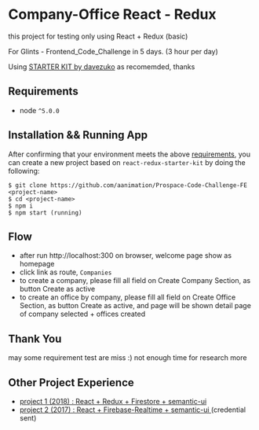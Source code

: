 # Company-Office React - Redux
this project for testing only using React + Redux (basic)

For Glints - Frontend_Code_Challenge in 5 days. (3 hour per day)

Using [STARTER KIT by davezuko](https://github.com/davezuko/react-redux-starter-kit) as recomemded, thanks

## Requirements
* node `^5.0.0`

## Installation && Running App

After confirming that your environment meets the above [requirements](#requirements), you can create a new project based on `react-redux-starter-kit` by doing the following:

```bashh
$ git clone https://github.com/aanimation/Prospace-Code-Challenge-FE <project-name>
$ cd <project-name>
$ npm i
$ npm start (running)
```

## Flow
* after run http://localhost:300 on browser, welcome page show as homepage
* click link as route, `Companies`
* to create a company, please fill all field on Create Company Section, as button Create as active
* to create an office by company, please fill all field on Create Office Section, as button Create as active, and page will be shown detail page of company selected + offices created


## Thank You

may some requirement test are miss :)
not enough time for research more

## Other Project Experience

* [project 1 (2018) : React + Redux + Firestore + semantic-ui ](https://siaga-47d08.firebaseapp.com/)
* [project 2 (2017) : React + Firebase-Realtime + semantic-ui ](https://urban-gigs.firebaseapp.com/) (credential sent)
